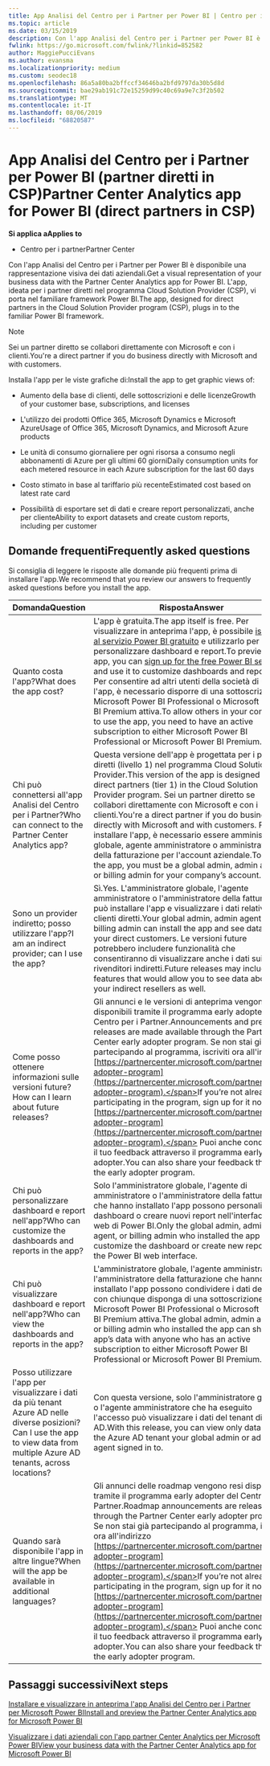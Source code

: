 ```yaml
---
title: App Analisi del Centro per i Partner per Power BI | Centro per i partner
ms.topic: article
ms.date: 03/15/2019
description: Con l'app Analisi del Centro per i Partner per Power BI è disponibile una rappresentazione visiva dei dati aziendali.
fwlink: https://go.microsoft.com/fwlink/?linkid=852582
author: MaggiePucciEvans
ms.author: evansma
ms.localizationpriority: medium
ms.custom: seodec18
ms.openlocfilehash: 86a5a80ba2bffccf34646ba2bfd9797da30b5d8d
ms.sourcegitcommit: bae29ab191c72e15259d99c40c69a9e7c3f2b502
ms.translationtype: MT
ms.contentlocale: it-IT
ms.lasthandoff: 08/06/2019
ms.locfileid: "68820587"
---
```

# <a name="partner-center-analytics-app-for-power-bi-direct-partners-in-csp"></a><span data-ttu-id="afaab-103">App Analisi del Centro per i Partner per Power BI (partner diretti in CSP)</span><span class="sxs-lookup"><span data-stu-id="afaab-103">Partner Center Analytics app for Power BI (direct partners in CSP)</span></span>

<span data-ttu-id="afaab-104">**Si applica a**</span><span class="sxs-lookup"><span data-stu-id="afaab-104">**Applies to**</span></span>

- <span data-ttu-id="afaab-105">Centro per i partner</span><span class="sxs-lookup"><span data-stu-id="afaab-105">Partner Center</span></span>

<span data-ttu-id="afaab-106">Con l'app Analisi del Centro per i Partner per Power BI è disponibile una rappresentazione visiva dei dati aziendali.</span><span class="sxs-lookup"><span data-stu-id="afaab-106">Get a visual representation of your business data with the Partner Center Analytics app for Power BI.</span></span> <span data-ttu-id="afaab-107">L'app, ideata per i partner diretti nel programma Cloud Solution Provider (CSP), vi porta nel familiare framework Power BI.</span><span class="sxs-lookup"><span data-stu-id="afaab-107">The app, designed for direct partners in the Cloud Solution Provider program (CSP), plugs in to the familiar Power BI framework.</span></span> 

> [!NOTE]  
> <span data-ttu-id="afaab-108">Sei un partner diretto se collabori direttamente con Microsoft e con i clienti.</span><span class="sxs-lookup"><span data-stu-id="afaab-108">You're a direct partner if you do business directly with Microsoft and with customers.</span></span> 

<span data-ttu-id="afaab-109">Installa l'app per le viste grafiche di:</span><span class="sxs-lookup"><span data-stu-id="afaab-109">Install the app to get graphic views of:</span></span> 

-   <span data-ttu-id="afaab-110">Aumento della base di clienti, delle sottoscrizioni e delle licenze</span><span class="sxs-lookup"><span data-stu-id="afaab-110">Growth of your customer base, subscriptions, and licenses</span></span>

-   <span data-ttu-id="afaab-111">L'utilizzo dei prodotti Office 365, Microsoft Dynamics e Microsoft Azure</span><span class="sxs-lookup"><span data-stu-id="afaab-111">Usage of Office 365, Microsoft Dynamics, and Microsoft Azure products</span></span>

-   <span data-ttu-id="afaab-112">Le unità di consumo giornaliere per ogni risorsa a consumo negli abbonamenti di Azure per gli ultimi 60 giorni</span><span class="sxs-lookup"><span data-stu-id="afaab-112">Daily consumption units for each metered resource in each Azure subscription for the last 60 days</span></span>

-   <span data-ttu-id="afaab-113">Costo stimato in base al tariffario più recente</span><span class="sxs-lookup"><span data-stu-id="afaab-113">Estimated cost based on latest rate card</span></span>

-   <span data-ttu-id="afaab-114">Possibilità di esportare set di dati e creare report personalizzati, anche per cliente</span><span class="sxs-lookup"><span data-stu-id="afaab-114">Ability to export datasets and create custom reports, including per customer</span></span>

## <a name="frequently-asked-questions"></a><span data-ttu-id="afaab-115">Domande frequenti</span><span class="sxs-lookup"><span data-stu-id="afaab-115">Frequently asked questions</span></span>

<span data-ttu-id="afaab-116">Si consiglia di leggere le risposte alle domande più frequenti prima di installare l'app.</span><span class="sxs-lookup"><span data-stu-id="afaab-116">We recommend that you review our answers to frequently asked questions before you install the app.</span></span> 

| <span data-ttu-id="afaab-117">**Domanda**</span><span class="sxs-lookup"><span data-stu-id="afaab-117">**Question**</span></span> | <span data-ttu-id="afaab-118">**Risposta**</span><span class="sxs-lookup"><span data-stu-id="afaab-118">**Answer**</span></span> |
| --- | ---------- |
| <span data-ttu-id="afaab-119">Quanto costa l'app?</span><span class="sxs-lookup"><span data-stu-id="afaab-119">What does the app cost?</span></span> | <span data-ttu-id="afaab-120">L'app è gratuita.</span><span class="sxs-lookup"><span data-stu-id="afaab-120">The app itself is free.</span></span> <span data-ttu-id="afaab-121">Per visualizzare in anteprima l'app, è possibile [iscriversi al servizio Power BI gratuito](https://go.microsoft.com/fwlink/p/?linkid=845347) e utilizzarlo per personalizzare dashboard e report.</span><span class="sxs-lookup"><span data-stu-id="afaab-121">To preview the app, you can [sign up for the free Power BI service](https://go.microsoft.com/fwlink/p/?linkid=845347) and use it to customize dashboards and reports.</span></span> <span data-ttu-id="afaab-122">Per consentire ad altri utenti della società di usare l'app, è necessario disporre di una sottoscrizione di Microsoft Power BI Professional o Microsoft Power BI Premium attiva.</span><span class="sxs-lookup"><span data-stu-id="afaab-122">To allow others in your company to use the app, you need to have an active subscription to either Microsoft Power BI Professional or Microsoft Power BI Premium.</span></span> |
| <span data-ttu-id="afaab-123">Chi può connettersi all'app Analisi del Centro per i Partner?</span><span class="sxs-lookup"><span data-stu-id="afaab-123">Who can connect to the Partner Center Analytics app?</span></span> | <span data-ttu-id="afaab-124">Questa versione dell'app è progettata per i partner diretti (livello 1) nel programma Cloud Solution Provider.</span><span class="sxs-lookup"><span data-stu-id="afaab-124">This version of the app is designed for direct partners (tier 1) in the Cloud Solution Provider program.</span></span> <span data-ttu-id="afaab-125">Sei un partner diretto se collabori direttamente con Microsoft e con i clienti.</span><span class="sxs-lookup"><span data-stu-id="afaab-125">You're a direct partner if you do business directly with Microsoft and with customers.</span></span> <span data-ttu-id="afaab-126">Per installare l'app, è necessario essere amministratore globale, agente amministratore o amministratore della fatturazione per l'account aziendale.</span><span class="sxs-lookup"><span data-stu-id="afaab-126">To install the app, you must be a global admin, admin agent, or billing admin for your company’s account.</span></span> |
| <span data-ttu-id="afaab-127">Sono un provider indiretto; posso utilizzare l'app?</span><span class="sxs-lookup"><span data-stu-id="afaab-127">I am an indirect provider; can I use the app?</span></span> | <span data-ttu-id="afaab-128">Sì.</span><span class="sxs-lookup"><span data-stu-id="afaab-128">Yes.</span></span> <span data-ttu-id="afaab-129">L'amministratore globale, l'agente amministratore o l'amministratore della fatturazione può installare l'app e visualizzare i dati relativi ai clienti diretti.</span><span class="sxs-lookup"><span data-stu-id="afaab-129">Your global admin, admin agent, or billing admin can install the app and see data about your direct customers.</span></span> <span data-ttu-id="afaab-130">Le versioni future potrebbero includere funzionalità che consentiranno di visualizzare anche i dati sui rivenditori indiretti.</span><span class="sxs-lookup"><span data-stu-id="afaab-130">Future releases may include features that would allow you to see data about your indirect resellers as well.</span></span> |
| <span data-ttu-id="afaab-131">Come posso ottenere informazioni sulle versioni future?</span><span class="sxs-lookup"><span data-stu-id="afaab-131">How can I learn about future releases?</span></span> | <span data-ttu-id="afaab-132">Gli annunci e le versioni di anteprima vengono resi disponibili tramite il programma early adopter del Centro per i Partner.</span><span class="sxs-lookup"><span data-stu-id="afaab-132">Announcements and preview releases are made available through the Partner Center early adopter program.</span></span> <span data-ttu-id="afaab-133">Se non stai già partecipando al programma, iscriviti ora all'indirizzo [https://partnercenter.microsoft.com/partner/early-adopter-program](https://partnercenter.microsoft.com/partner/early-adopter-program).</span><span class="sxs-lookup"><span data-stu-id="afaab-133">If you’re not already participating in the program, sign up for it now at [https://partnercenter.microsoft.com/partner/early-adopter-program](https://partnercenter.microsoft.com/partner/early-adopter-program).</span></span> <span data-ttu-id="afaab-134">Puoi anche condividere il tuo feedback attraverso il programma early adopter.</span><span class="sxs-lookup"><span data-stu-id="afaab-134">You can also share your feedback through the early adopter program.</span></span> |
| <span data-ttu-id="afaab-135">Chi può personalizzare dashboard e report nell'app?</span><span class="sxs-lookup"><span data-stu-id="afaab-135">Who can customize the dashboards and reports in the app?</span></span> | <span data-ttu-id="afaab-136">Solo l'amministratore globale, l'agente di amministratore o l'amministratore della fatturazione che hanno installato l'app possono personalizzare il dashboard o creare nuovi report nell'interfaccia web di Power BI.</span><span class="sxs-lookup"><span data-stu-id="afaab-136">Only the global admin, admin agent, or billing admin who installed the app can customize the dashboard or create new reports in the Power BI web interface.</span></span> |
| <span data-ttu-id="afaab-137">Chi può visualizzare dashboard e report nell'app?</span><span class="sxs-lookup"><span data-stu-id="afaab-137">Who can view the dashboards and reports in the app?</span></span> | <span data-ttu-id="afaab-138">L'amministratore globale, l'agente amministratore o l'amministratore della fatturazione che hanno installato l'app possono condividere i dati dell'app con chiunque disponga di una sottoscrizione di Microsoft Power BI Professional o Microsoft Power BI Premium attiva.</span><span class="sxs-lookup"><span data-stu-id="afaab-138">The global admin, admin agent, or billing admin who installed the app can share the app’s data with anyone who has an active subscription to either Microsoft Power BI Professional or Microsoft Power BI Premium.</span></span> |
| <span data-ttu-id="afaab-139">Posso utilizzare l'app per visualizzare i dati da più tenant Azure AD nelle diverse posizioni?</span><span class="sxs-lookup"><span data-stu-id="afaab-139">Can I use the app to view data from multiple Azure AD tenants, across locations?</span></span> | <span data-ttu-id="afaab-140">Con questa versione, solo l'amministratore globale o l'agente amministratore che ha eseguito l'accesso può visualizzare i dati del tenant di Azure AD.</span><span class="sxs-lookup"><span data-stu-id="afaab-140">With this release, you can view only data from the Azure AD tenant your global admin or admin agent signed in to.</span></span> | 
| <span data-ttu-id="afaab-141">Quando sarà disponibile l'app in altre lingue?</span><span class="sxs-lookup"><span data-stu-id="afaab-141">When will the app be available in additional languages?</span></span> | <span data-ttu-id="afaab-142">Gli annunci delle roadmap vengono resi disponibili tramite il programma early adopter del Centro per i Partner.</span><span class="sxs-lookup"><span data-stu-id="afaab-142">Roadmap announcements are released through the Partner Center early adopter program.</span></span> <span data-ttu-id="afaab-143">Se non stai già partecipando al programma, iscriviti ora all'indirizzo [https://partnercenter.microsoft.com/partner/early-adopter-program](https://partnercenter.microsoft.com/partner/early-adopter-program).</span><span class="sxs-lookup"><span data-stu-id="afaab-143">If you’re not already participating in the program, sign up for it now at [https://partnercenter.microsoft.com/partner/early-adopter-program](https://partnercenter.microsoft.com/partner/early-adopter-program).</span></span> <span data-ttu-id="afaab-144">Puoi anche condividere il tuo feedback attraverso il programma early adopter.</span><span class="sxs-lookup"><span data-stu-id="afaab-144">You can also share your feedback through the early adopter program.</span></span> | 



## <a name="next-steps"></a><span data-ttu-id="afaab-145">Passaggi successivi</span><span class="sxs-lookup"><span data-stu-id="afaab-145">Next steps</span></span>

[<span data-ttu-id="afaab-146">Installare e visualizzare in anteprima l'app Analisi del Centro per i Partner per Microsoft Power BI</span><span class="sxs-lookup"><span data-stu-id="afaab-146">Install and preview the Partner Center Analytics app for Microsoft Power BI</span></span>](power-bi-app-for-direct-partners-install.md)

[<span data-ttu-id="afaab-147">Visualizzare i dati aziendali con l'app partner Center Analytics per Microsoft Power BI</span><span class="sxs-lookup"><span data-stu-id="afaab-147">View your business data with the Partner Center Analytics app for Microsoft Power BI</span></span>](power-bi-app-for-direct-partners-use.md)
